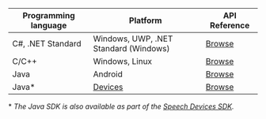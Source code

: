 | Programming language | Platform                              | API Reference
| -                    | -                                     | -
| C#, .NET Standard    | Windows, UWP, .NET Standard (Windows) | [Browse](https://aka.ms/csspeech/csharpref)
| C/C++                | Windows, Linux                        | [Browse](https://aka.ms/csspeech/cppref)
| Java                 | Android                               | [Browse](https://aka.ms/csspeech/javaref)
| Java\*               | [Devices](../speech-devices-sdk.md)   | [Browse](https://aka.ms/csspeech/javaref)

\* *The Java SDK is also available as part of the [Speech Devices SDK](~/articles/cognitive-services/speech-service/speech-devices-sdk.md).*

